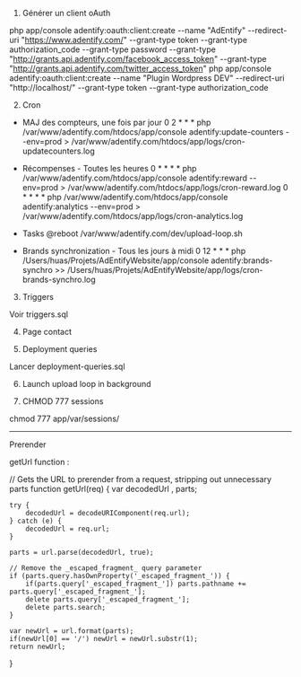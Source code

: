 1) Générer un client oAuth

php app/console adentify:oauth:client:create --name "AdEntify" --redirect-uri "https://www.adentify.com/" --grant-type token --grant-type authorization_code --grant-type password --grant-type "http://grants.api.adentify.com/facebook_access_token" --grant-type "http://grants.api.adentify.com/twitter_access_token"
php app/console adentify:oauth:client:create --name "Plugin Wordpress DEV" --redirect-uri "http://localhost/" --grant-type token --grant-type authorization_code

2) Cron

- MAJ des compteurs, une fois par jour
0 2 * * * php /var/www/adentify.com/htdocs/app/console adentify:update-counters --env=prod > /var/www/adentify.com/htdocs/app/logs/cron-updatecounters.log

- Récompenses - Toutes les heures
0 * * * * php /var/www/adentify.com/htdocs/app/console adentify:reward --env=prod > /var/www/adentify.com/htdocs/app/logs/cron-reward.log
0 * * * * php /var/www/adentify.com/htdocs/app/console adentify:analytics --env=prod > /var/www/adentify.com/htdocs/app/logs/cron-analytics.log

- Tasks
@reboot /var/www/adentify.com/dev/upload-loop.sh

- Brands synchronization - Tous les jours à midi
0 12 * * * php /Users/huas/Projets/AdEntifyWebsite/app/console adentify:brands-synchro >> /Users/huas/Projets/AdEntifyWebsite/app/logs/cron-brands-synchro.log

3) Triggers

Voir triggers.sql

4) Page contact


5) Deployment queries

Lancer deployment-queries.sql

6) Launch upload loop in background

7) CHMOD 777 sessions

chmod 777 app/var/sessions/

--------------------------------------------------

Prerender

getUrl function :

// Gets the URL to prerender from a request, stripping out unnecessary parts
function getUrl(req) {
    var decodedUrl
      , parts;

    try {
        decodedUrl = decodeURIComponent(req.url);
    } catch (e) {
        decodedUrl = req.url;
    }

    parts = url.parse(decodedUrl, true);

    // Remove the _escaped_fragment_ query parameter
    if (parts.query.hasOwnProperty('_escaped_fragment_')) {
        if(parts.query['_escaped_fragment_']) parts.pathname += parts.query['_escaped_fragment_'];
        delete parts.query['_escaped_fragment_'];
        delete parts.search;
    }

    var newUrl = url.format(parts);
    if(newUrl[0] == '/') newUrl = newUrl.substr(1);
    return newUrl;
}
